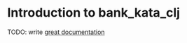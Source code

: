 # Introduction to bank_kata_clj

TODO: write [great documentation](http://jacobian.org/writing/what-to-write/)
